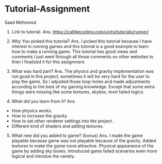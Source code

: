 # Tutorial-Assignment
Saad Mehmood

1. Link to tutorial.
Ans. https://catlikecoding.com/unity/tutorials/runner/

2. Why You picked this tutorial?
Ans. I picked this tutorial because I have interest in running games and this tutorial is a good example to learn how to make a running game. This tutorial has good views and comments I just went through all those comments on other websites to then I finalized it for this assignment.

3. What was hard part?
Ans. The physics and gravity implementation was not good in this project, sometimes it will be very hard for the user to play the game. So i adjusted those loop-holes and made adjustments according to the best of my gaming knowledge. Except that some extra things were missing like some textures, skybox, level failed logics.

4. What did you learn from it?
Ans
- How physics works.
- How to increase the gravity.
- How to set other renderer settings into the project.
- Different kind of shaders and adding textures.

5. What new did you added to game? (bonus)
Ans. I made the game playable because game was not playable because of the gravity.
Added textures to make the game more attractive.
Physical appearance of the game by adding sky boxes.
Introduced game failed scenarios even more logical and introdue the variety.
